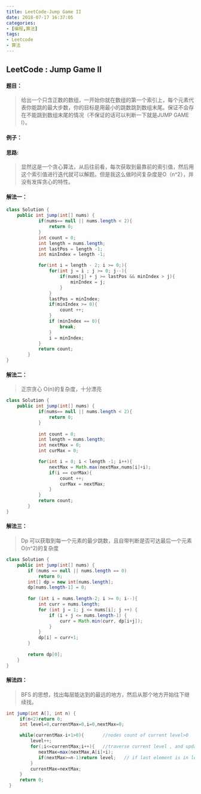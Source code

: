 ```yaml
---
title: LeetCode-Jump Game II
date: 2018-07-17 16:37:05
categories:
- [编程,算法]
tags:
- Leetcode
- 算法
---
```




## LeetCode : Jump Game II

#### 题目：

> 给出一个只含正数的数组，一开始你就在数组的第一个索引上，每个元素代表你能跳的最大步数，你的目标是用最小的跳数跳到数组末尾。保证不会存在不能跳到数组末尾的情况（不保证的话可以判断一下就是JUMP GAME I）。

#### 例子：

>

#### 思路:

> 显然这是一个贪心算法，从后往前看，每次获取到最靠前的索引值，然后用这个索引值进行迭代就可以解题。但是我这么做时间复杂度是O（n^2），并没有发挥贪心的特性。

#### 解法一：

```java
class Solution {
    public int jump(int[] nums) {
            if(nums== null || nums.length < 2){
                return 0;
            }
            int count = 0;
            int length = nums.length;
            int lastPos = length -1;
            int minIndex = length -1;

            for(int i = length - 2; i >= 0;){
                for(int j = i ; j >= 0; j--){
                    if(nums[j] + j >= lastPos && minIndex > j){
                        minIndex = j;
                    }
                }
                lastPos = minIndex;
                if(minIndex >= 0){
                    count ++;
                }
                if (minIndex == 0){
                    break;
                }
                i = minIndex;
            }
            return count;
        }
}
```

#### 解法二：

> 正宗贪心 O(n)的复杂度，十分漂亮

```java
class Solution {
    public int jump(int[] nums) {
            if(nums== null || nums.length < 2){
                return 0;
            }
            
            int count = 0;
            int length = nums.length;
            int nextMax = 0;
            int curMax = 0;

            for(int i = 0; i < length -1; i++){
                nextMax = Math.max(nextMax,nums[i]+i);
                if(i == curMax){
                    count ++;
                    curMax = nextMax;
                }
            }
            return count;
        }
}
```

#### 解法三：

> Dp 可以获取到每一个元素的最少跳数，且自带判断是否可达最后一个元素O(n^2)的复杂度

```java
class Solution {
    public int jump(int[] nums) {
        if (nums == null || nums.length == 0)
            return 0;
        int[] dp = new int[nums.length];
        dp[nums.length-1] = 0;
        
        for (int i = nums.length-2; i >= 0; i--){
            int curr = nums.length;
            for (int j = 1; j <= nums[i]; j ++) {
                if (i + j <= nums.length-1) {
                    curr = Math.min(curr, dp[i+j]);
                }
            }
            dp[i] = curr+1;
        }
        
        return dp[0];
    }
}
```

#### 解法四：

> BFS 的思想，找出每层能达到的最远的地方，然后从那个地方开始往下继续找。

```java
int jump(int A[], int n) {
	 if(n<2)return 0;
	 int level=0,currentMax=0,i=0,nextMax=0;

	 while(currentMax-i+1>0){		//nodes count of current level>0
		 level++;
		 for(;i<=currentMax;i++){	//traverse current level , and update the max reach of next level
			nextMax=max(nextMax,A[i]+i);
			if(nextMax>=n-1)return level;   // if last element is in level+1,  then the min jump=level 
		 }
		 currentMax=nextMax;
	 }
	 return 0;
 }
```

